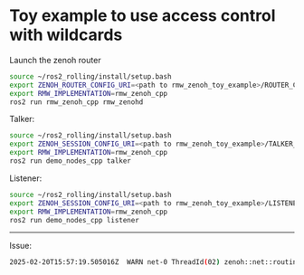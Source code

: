 # Toy example to use access control with wildcards

Launch the zenoh router

```bash
source ~/ros2_rolling/install/setup.bash
export ZENOH_ROUTER_CONFIG_URI=<path to rmw_zenoh_toy_example>/ROUTER_CONFIG.json5
export RMW_IMPLEMENTATION=rmw_zenoh_cpp
ros2 run rmw_zenoh_cpp rmw_zenohd
```

Talker:

```bash
source ~/ros2_rolling/install/setup.bash
export ZENOH_SESSION_CONFIG_URI=<path to rmw_zenoh_toy_example>/TALKER_CONFIG.json5
export RMW_IMPLEMENTATION=rmw_zenoh_cpp
ros2 run demo_nodes_cpp talker
```

Listener:

```bash
source ~/ros2_rolling/install/setup.bash
export ZENOH_SESSION_CONFIG_URI=<path to rmw_zenoh_toy_example>/LISTENER_CONFIG.json5
export RMW_IMPLEMENTATION=rmw_zenoh_cpp
ros2 run demo_nodes_cpp listener
```

------

Issue:

```bash
2025-02-20T15:57:19.505016Z  WARN net-0 ThreadId(02) zenoh::net::routing::dispatcher::interests: Didn't receive DeclareFinal Face{1, 4436bf22a96c364ae823a6fbefeadfe0}:3 from Face{2, 5a3ba086361c16be8fa4eb06419c235} for interests: Timeout(10s)!
```